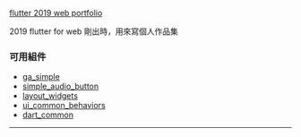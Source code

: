 [flutter 2019 web portfolio][portfolio]

2019 flutter for web 剛出時，用來寫個人作品集


### 可用組件
- [ga_simple]
- [simple_audio_button]
- [layout_widgets]
- [ui_common_behaviors]
- [dart_common]

-----

[portfolio]: https://gordianknotC.github.io/portfolio2019Fl
[Panel]: https://pub.dev/packages/sliding_up_panel
[ga_simple]: https://gordianknotC.github.io/dart_simple_ga
[simple_audio_button]: https://gordianknotC.github.io/dart_simple_audio_button
[layout_widgets]: https://gordianknotC.github.io/dart_layout_widgets
[ui_common_behaviors]: https://gordianknotC.github.io/dart_common_ui_behaviors
[dart_common]: https://gordianknotC.github.io/dart_common
